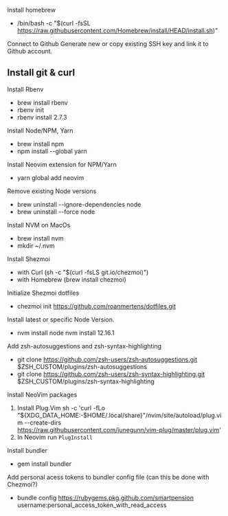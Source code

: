 Install homebrew
- /bin/bash -c "$(curl -fsSL https://raw.githubusercontent.com/Homebrew/install/HEAD/install.sh)"

Connect to Github
Generate new or copy existing SSH key and link it to Github account.

Install git & curl
-

Install Rbenv
- brew install rbenv
- rbenv init
- rbenv install 2.7.3

Install Node/NPM, Yarn
- brew install npm
- npm install --global yarn

Install Neovim extension for NPM/Yarn
- yarn global add neovim

Remove existing Node versions
- brew uninstall --ignore-dependencies node 
- brew uninstall --force node

Install NVM on MacOs
- brew install nvm
- mkdir ~/.nvm

Install Shezmoi
- with Curl (sh -c "$(curl -fsLS git.io/chezmoi)")
- with Homebrew (brew install chezmoi)

Initialize Shezmoi dotfiles
- chezmoi init https://github.com/roanmertens/dotfiles.git

Install latest or specific Node Version.
- nvm install node
  nvm install 12.16.1

Add zsh-autosuggestions and zsh-syntax-highlighting
- git clone https://github.com/zsh-users/zsh-autosuggestions.git $ZSH_CUSTOM/plugins/zsh-autosuggestions
- git clone https://github.com/zsh-users/zsh-syntax-highlighting.git $ZSH_CUSTOM/plugins/zsh-syntax-highlighting

Install NeoVim packages
1. Install Plug.Vim
    sh -c 'curl -fLo "${XDG_DATA_HOME:-$HOME/.local/share}"/nvim/site/autoload/plug.vim --create-dirs \
           https://raw.githubusercontent.com/junegunn/vim-plug/master/plug.vim'
2. In Neovim run `PlugInstall`

Install bundler
- gem install bundler

Add personal acess tokens to bundler config file (can this be done with Chezmoi?)
- bundle config https://rubygems.pkg.github.com/smartpension username:personal_access_token_with_read_access
